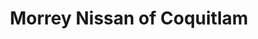 ---
title: "Morrey Nissan of Coquitlam"
url: /port-coquitlam/morrey-nissan-of-coquitlam/
shop: car
---
